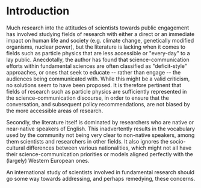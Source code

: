 # Introduction

Much research into the attitudes of scientists towards public engagement has involved studying fields of research with either a direct or an immediate impact on human life and society (e.g. climate change, genetically modified organisms, nuclear power), but the literature is lacking when it comes to fields such as particle physics that are less accessible or "every-day" to a lay public.
Anecdotally, the author has found that science-communication efforts within fundamental sciences are often classified as "deficit-style" approaches, or ones that seek to educate -- rather than engage -- the audiences being communicated with.
While this might be a valid criticism, no solutions seem to have been proposed.
It is therefore pertinent that fields of research such as particle physics are sufficiently represented in the science-communication discourse, in order to ensure that the conversation, and subsequent policy recommendations, are not biased by the more accessible areas of research.

Secondly, the literature itself is dominated by researchers who are native or near-native speakers of English.
This inadvertently results in the vocabulary used by the community not being very clear to non-native speakers, among them scientists and researchers in other fields.
It also ignores the socio-cultural differences between various nationalities, which might not all have their science-communication priorities or models aligned perfectly with the (largely) Western European ones.

An international study of scientists involved in fundamental research should go some way towards addressing, and perhaps remedying, these concerns.
